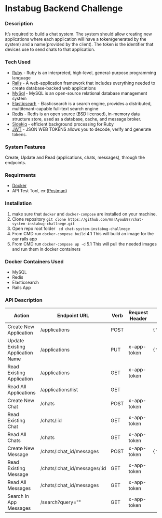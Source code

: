 # Instabug Backend Challenge

### Description
It’s required to build a chat system. The system should allow creating new applications where
each application will have a token(generated by the system) and a name(provided by the client).
The token is the identifier that devices use to send chats to that application.

### Tech Used
* [Ruby](https://www.ruby-lang.org/en/) - Ruby is an interpreted, high-level, general-purpose programming language
* [Rails](https://rubyonrails.org/) - A web-application framework that includes everything needed to create database-backed web applications
* [MySql](https://www.mysql.com/) - MySQL is an open-source relational database management system
* [Elasticsearh](https://www.elastic.co/) - Elasticsearch is a search engine, provides a distributed, multitenant-capable full-text search engine
* [Redis](https://redis.io/) - Redis is an open source (BSD licensed), in-memory data structure store, used as a database, cache, and message broker.
* [Sidekiq](https://sidekiq.org/) - efficient background processing for Ruby
* [JWT](https://jwt.io/) - JSON WEB TOKENS allows you to decode, verify and generate tokens.

### System Features
Create, Update and Read (applications, chats, messages), through the endpoints.

### Requirments
* [Docker](https://www.docker.com/)
* API Test Tool, ex:([Postman](https://www.postman.com/))

### Installation
1. make sure that ```docker``` and ```docker-compose``` are installed on your machine.
2. Clone repository ```git clone https://github.com/AmrAyoub97/chat-system-instabug-challnege.git```
3. Open repo root folder ``` cd chat-system-instabug-challnege```
4. From CMD run ```docker-compose build```
4.1 This will build an image for the our rails app
5. From CMD run ```docker-compose up -d```
    5.1 This will pull the needed images and run them in docker containers

### Docker Containers Used
* MySQL
* Redis
* Elasticsearch
* Rails App

### API Description
| Action | Endpoint URL | Verb | Request Header | Request Body | Response |
| ------ | ------------ | ---- | -------------- | ------------ | -------- |
| Create New Application|/applications |POST||```{"name":"app_name"}```|```{"app_token":"***"}```|
| Update Existing Application Name|/applications|PUT|x-app-token|```{"name":"app_name"}```|```{"app_token":"***"}```|
| Read Existing Application |/applications|GET|x-app-token||```{"application":"{}"}```|
| Read All Applications | /applications/list |GET|||```[{},{}]```|
| Create New Chat| /chats |POST|x-app-token||```{"chat_number":"***"}```|
| Read Existing Chat|  /chats/:id |GET|x-app-token||```{"chat_number":"","messages_count":""}```|
| Read All Chats |/chats |GET|x-app-token||```[{"chat_number":"","messages_count":""}]```|
| Create New Message|/chats/:chat_id/messages|POST|x-app-token|```{"body:"***"}```|```{"message_number":""}```|
| Read Existing Message|/chats/:chat_id/messages/:id|GET|x-app-token||```{"message_number":"","body":""}```|
| Read All Messages |/chats/:chat_id/messages|GET|x-app-token||```[{"message_number":"","body":""}]```|
| Search In App Messages |/search?query=""|GET|x-app-token||```[{"chat_number":"","message_number":"","body":""}]```|

